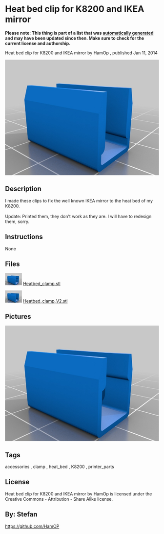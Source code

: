 Heat bed clip for K8200 and IKEA mirror
===============
**Please note: This thing is part of a list that was [automatically generated](https://github.com/carlosgs/export-things) and may have been updated since then. Make sure to check for the current license and authorship.**  

Heat bed clip for K8200 and IKEA mirror  by HamOp , published Jan 11, 2014

![Image](img/Heatbed_clamp_V2_display_large.jpg)

Description
--------
I made these clips to fix the well known IKEA mirror to the heat bed of my K8200.  <br />
<br />
Update: Printed them, they don't work as they are. I will have to redesign them, sorry.

Instructions
--------
None

Files
--------
[![Image](img/Heatbed_clamp_preview_tinycard.jpg)](Heatbed_clamp.stl)
 [ Heatbed_clamp.stl](Heatbed_clamp.stl)  

[![Image](img/Heatbed_clamp_V2_preview_tinycard.jpg)](Heatbed_clamp_V2.stl)
 [ Heatbed_clamp_V2.stl](Heatbed_clamp_V2.stl)  



Pictures
--------
![Image](img/Heatbed_clamp_display_large.jpg)


Tags
--------
accessories , clamp , heat_bed , K8200 , printer_parts  

  

License
--------
Heat bed clip for K8200 and IKEA mirror by HamOp is licensed under the Creative Commons - Attribution - Share Alike license.  



By: Stefan
--------
<https://github.com/HamOP>
